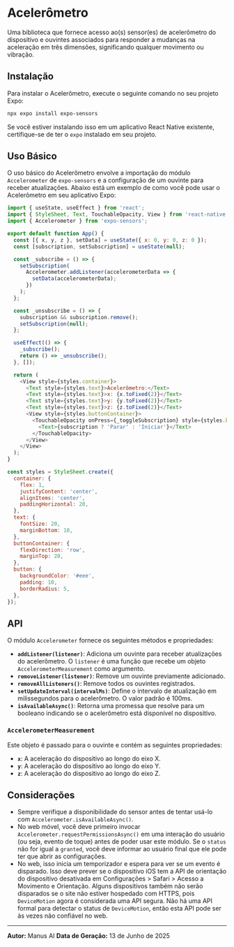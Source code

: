 # Acelerômetro

Uma biblioteca que fornece acesso ao(s) sensor(es) de acelerômetro do dispositivo e ouvintes associados para responder a mudanças na aceleração em três dimensões, significando qualquer movimento ou vibração.

## Instalação

Para instalar o Acelerômetro, execute o seguinte comando no seu projeto Expo:

```bash
npx expo install expo-sensors
```

Se você estiver instalando isso em um aplicativo React Native existente, certifique-se de ter o `expo` instalado em seu projeto.

## Uso Básico

O uso básico do Acelerômetro envolve a importação do módulo `Accelerometer` de `expo-sensors` e a configuração de um ouvinte para receber atualizações. Abaixo está um exemplo de como você pode usar o Acelerômetro em seu aplicativo Expo:

```javascript
import { useState, useEffect } from 'react';
import { StyleSheet, Text, TouchableOpacity, View } from 'react-native';
import { Accelerometer } from 'expo-sensors';

export default function App() {
  const [{ x, y, z }, setData] = useState({ x: 0, y: 0, z: 0 });
  const [subscription, setSubscription] = useState(null);

  const _subscribe = () => {
    setSubscription(
      Accelerometer.addListener(accelerometerData => {
        setData(accelerometerData);
      })
    );
  };

  const _unsubscribe = () => {
    subscription && subscription.remove();
    setSubscription(null);
  };

  useEffect(() => {
    _subscribe();
    return () => _unsubscribe();
  }, []);

  return (
    <View style={styles.container}>
      <Text style={styles.text}>Acelerômetro:</Text>
      <Text style={styles.text}>x: {x.toFixed(2)}</Text>
      <Text style={styles.text}>y: {y.toFixed(2)}</Text>
      <Text style={styles.text}>z: {z.toFixed(2)}</Text>
      <View style={styles.buttonContainer}>
        <TouchableOpacity onPress={_toggleSubscription} style={styles.button}>
          <Text>{subscription ? 'Parar' : 'Iniciar'}</Text>
        </TouchableOpacity>
      </View>
    </View>
  );
}

const styles = StyleSheet.create({
  container: {
    flex: 1,
    justifyContent: 'center',
    alignItems: 'center',
    paddingHorizontal: 20,
  },
  text: {
    fontSize: 20,
    marginBottom: 10,
  },
  buttonContainer: {
    flexDirection: 'row',
    marginTop: 20,
  },
  button: {
    backgroundColor: '#eee',
    padding: 10,
    borderRadius: 5,
  },
});
```

## API

O módulo `Accelerometer` fornece os seguintes métodos e propriedades:

*   **`addListener(listener)`**: Adiciona um ouvinte para receber atualizações do acelerômetro. O `listener` é uma função que recebe um objeto `AccelerometerMeasurement` como argumento.
*   **`removeListener(listener)`**: Remove um ouvinte previamente adicionado.
*   **`removeAllListeners()`**: Remove todos os ouvintes registrados.
*   **`setUpdateInterval(intervalMs)`**: Define o intervalo de atualização em milissegundos para o acelerômetro. O valor padrão é 100ms.
*   **`isAvailableAsync()`**: Retorna uma promessa que resolve para um booleano indicando se o acelerômetro está disponível no dispositivo.

### `AccelerometerMeasurement`

Este objeto é passado para o ouvinte e contém as seguintes propriedades:

*   **`x`**: A aceleração do dispositivo ao longo do eixo X.
*   **`y`**: A aceleração do dispositivo ao longo do eixo Y.
*   **`z`**: A aceleração do dispositivo ao longo do eixo Z.

## Considerações

*   Sempre verifique a disponibilidade do sensor antes de tentar usá-lo com `Accelerometer.isAvailableAsync()`.
*   No web móvel, você deve primeiro invocar `Accelerometer.requestPermissionsAsync()` em uma interação do usuário (ou seja, evento de toque) antes de poder usar este módulo. Se o `status` não for igual a `granted`, você deve informar ao usuário final que ele pode ter que abrir as configurações.
*   No web, isso inicia um temporizador e espera para ver se um evento é disparado. Isso deve prever se o dispositivo iOS tem a API de orientação do dispositivo desativada em Configurações > Safari > Acesso a Movimento e Orientação. Alguns dispositivos também não serão disparados se o site não estiver hospedado com HTTPS, pois `DeviceMotion` agora é considerada uma API segura. Não há uma API formal para detectar o status de `DeviceMotion`, então esta API pode ser às vezes não confiável no web.

---

**Autor:** Manus AI
**Data de Geração:** 13 de Junho de 2025

